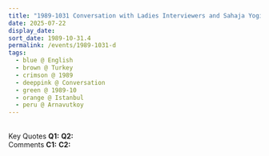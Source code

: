 ```yaml
---
title: "1989-1031 Conversation with Ladies Interviewers and Sahaja Yogis, During Photo Session, Flat of Carla Mottino, Pakel Apt. 2, Birinci Cadde 30, Arnavutkoy, Istanbul, Turkey"
date: 2025-07-22
display_date: 
sort_date: 1989-10-31.4
permalink: /events/1989-1031-d
tags:
  - blue @ English
  - brown @ Turkey
  - crimson @ 1989
  - deeppink @ Conversation
  - green @ 1989-10
  - orange @ Istanbul
  - peru @ Arnavutkoy
---
```


<br>

<wave-list>
  <list-title color="DarkSeaGreen" width="55">Key Quotes</list-title>
  <list-item color="BlanchedAlmond" width="280"><b>Q1:</b> <i></i></list-item>
  <list-item color="Lavender" width="280"><b>Q2:</b> <i></i></list-item>
</wave-list>

<br>

<wave-list>
  <list-title color="DarkSeaGreen" width="55">Comments</list-title>
  <list-item color="BlanchedAlmond" width="280"><b>C1:</b> <i></i></list-item>
  <list-item color="Lavender" width="280"><b>C2:</b> <i></i></list-item>
</wave-list>